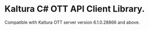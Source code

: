 # Kaltura C# OTT API Client Library.
Compatible with Kaltura OTT server version 6.1.0.28866 and above.
